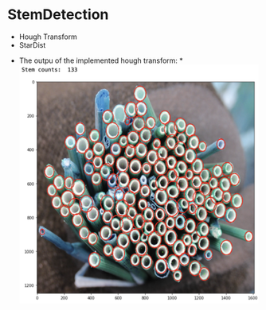 # StemDetection

- Hough Transform
- StarDist


* The outpu of the implemented hough transform: 
*![alt text](https://github.com/mohsen-gis/StemDetection/blob/main/Screen%20Shot%202021-05-05%20at%203.25.45%20PM.png)
